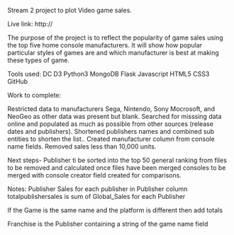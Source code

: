 Stream 2 project to plot Video game sales.

Live link:
http://

The purpose of the project is to reflect the popularity of game sales using the top five home console manufacturers.
It will show how popular particular styles of games are and which manufacturer is best at making these types of game.

Tools used:
DC
D3
Python3
MongoDB
Flask
Javascript
HTML5
CSS3
GitHub

Work to complete:

Restricted data to manufacturers Sega, Nintendo, Sony Mocrosoft, and NeoGeo as other data was present but blank.
Searched for misssing data online and populated as much as possible from other sources (release dates and publishers).
Shortened publishers names and combined sub entities to shorten the list..
Created manufacturer column from console name fields.
Removed sales less than 10,000 units.

Next steps-
Publisher ti be sorted into the top 50
general ranking from files to be removed and calculated once files have been merged
consoles to be merged with console creator field created for comparisons.

Notes:
Publisher Sales
for each publisher in Publisher column totalpublishersales is sum of Global_Sales for each Publisher

If the Game is the same name and the platform is different then add totals

Franchise is the Publisher containing a string of the game name field